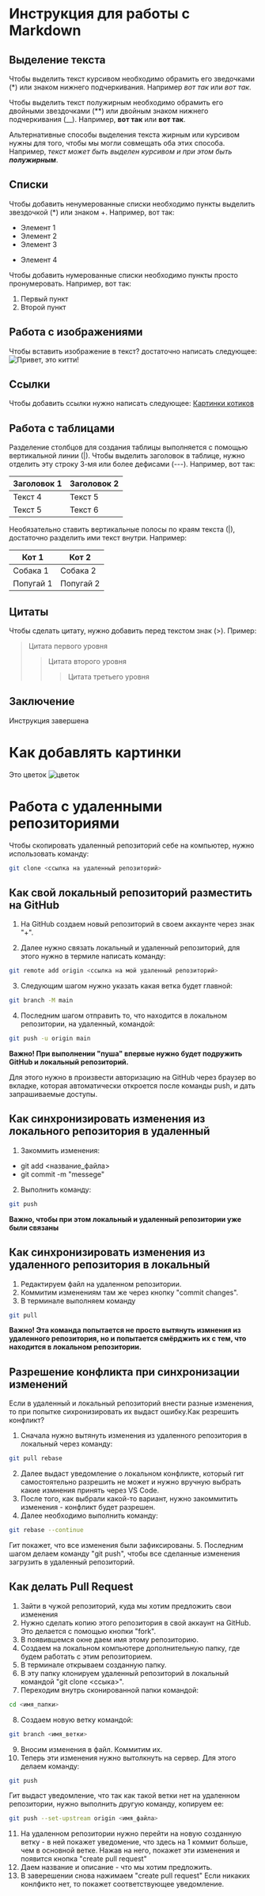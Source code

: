 # Инструкция для работы с Markdown

## Выделение текста

Чтобы выделить текст курсивом необходимо обрамить его зведочками (*) или знаком нижнего подчеркивания. Например *вот так* или _вот так_.

Чтобы выделить текст полужирным необходимо обрамить его двойными звездочками (**) или двойным знаком нижнего подчеркивания (__). Например, **вот так** или __вот так__.

Альтернативные способы выделения текста жирным или курсивом нужны для того, чтобы мы могли совмещать оба этих способа. Например, _текст может быть выделен курсивом и при этом быть **полужирным**_.

## Списки
Чтобы добавить ненумерованные списки необходимо пункты выделить звездочкой (*) или знаком +. Например, вот так:
* Элемент 1
* Элемент 2
* Элемент 3
+ Элемент 4

Чтобы добавить нумерованные списки необходимо пункты просто пронумеровать. Например, вот так:
1. Первый пункт
2. Второй пункт

## Работа с изображениями

Чтобы вставить изображение в текст? достаточно написать следующее:
![Привет, это китти!](kitty.jpeg)


## Ссылки

Чтобы добавить ссылки нужно написать следующее:
[Картинки котиков](https://kartinki.pics/72432-kotiki-kartinki.html)


## Работа с таблицами

Разделение столбцов для создания таблицы выполняется с помощью вертикальной линии (|). Чтобы выделить заголовок в таблице, нужно отделить эту строку 3-мя или более дефисами (---). Например, вот так:

| Заголовок 1 | Заголовок 2|
| ----------- | ---------- |
| Текст 4     | Текст 5    |
| Текст 5     | Текст 6    |

Необязательно ставить вертикальные полосы по краям текста (|), достаточно разделить ими текст внутри. Например:

Кот 1 | Кот 2
----  | ---- 
Собака 1 | Собака 2
Попугай 1 | Попугай 2

## Цитаты
Чтобы сделать цитату, нужно добавить перед текстом знак (>). Пример:
> Цитата первого уровня
>> Цитата второго уровня
>>> Цитата третьего уровня

## Заключение

Инструкция завершена

# Как добавлять картинки

Это цветок
![цветок](flower.jpg)

# Работа с удаленными репозиториями

Чтобы скопировать удаленный репозиторий себе на компьютер, нужно использовать команду:
```sh
git clone <ссылка на удаленный репозиторий>
```

## Как свой локальный репозиторий разместить на GitHub

1. На GitHub создаем новый репозиторий в своем аккаунте через знак "+".

2. Далее нужно связать локальный и удаленный репозиторий, для этого нужно в термиле написать команду:
```sh
git remote add origin <ссылка на мой удаленный репозиторий>
```
3. Следующим шагом нужно указать какая ветка будет главной:
```sh
git branch -M main
```
4. Последним шагом отправить то, что находится в локальном репозитории, на удаленный, командой:
```sh
git push -u origin main
```
**Важно! При выполнении "пуша" впервые нужно будет подружить GitHub и локальный репозиторий.**

Для этого нужно в произвести авторизацию на GitHub через браузер во вкладке, которая автоматически откроется после команды push, и дать запрашиваемые доступы.

## Как синхронизировать изменения из локального репозитория в удаленный

1. Закоммить изменения:
- git add <название_файла>
- git commit -m "messege"
2. Выполнить команду:
```sh
git push
```

**Важно, чтобы при этом локальный и удаленный репозитории уже были связаны**

## Как синхронизировать изменения из удаленного репозитория в локальный

1. Редактируем файл на удаленном репозитории.
2. Коммитим изменениям там же через кнопку "commit changes". 
3. В терминале выполняем команду
```sh
git pull
```

**Важно! Эта команда попытается не просто вытянуть измнения из удаленного репозитория, но и попытается смёрджить их с тем, что находится в локальном репозитории.**

## Разрешение конфликта при синхронизации изменений

Если в удаленный и локальный репозиторий внести разные изменения, то при попытке сихронизировать их выдаст ошибку.Как резрешить конфликт?

1. Сначала нужно вытянуть изменения из удаленного репозитория в локальный через команду:
```sh
git pull rebase
```
2. Далее выдаст уведомление о локальном конфликте, который гит самостоятельно разрешить не может и нужно вручную выбрать какие измнения принять через VS Code.
3. После того, как выбрали какой-то вариант, нужно закоммитить изменения - конфликт будет разрешен.
4. Далее необходимо выполнить команду:
```sh
git rebase --continue
```
Гит покажет, что все изменения были зафиксированы.
5. Последним шагом делаем команду "git push", чтобы все сделанные изменения загрузить в удаленный репозиторий.

## Как делать Pull Request

1. Зайти в чужой репозиторий, куда мы хотим предложить свои изменения
2. Нужно сделать копию этого репозитория в свой аккаунт на GitHub. Это делается с помощью кнопки "fork".
3. В появившемся окне даем имя этому репозиторию.
4. Создаем на локальном компьютере дополнительную папку, где будем работать с этим репозиторием.
5. В терминале открываем созданную папку.
6. В эту папку клонируем удаленный репозиторий в локальный командой "git clone <ссыка>".
7. Переходим внутрь сконированной папки командой:
```sh
cd <имя_папки>
```
8. Создаем новую ветку командой:
```sh
git branch <имя_ветки>
```
9. Вносим изменения в файл. Коммитим их. 
10. Теперь эти изменения нужно вытолкнуть на сервер. Для этого делаем команду:
```sh
git push
```
Гит выдаст уведомление, что так как такой ветки нет на удаленном репозитории, нужно выполнить другую команду, копируем ее:
```sh
git push --set-upstream origin <имя_файла>
```
11. На удаленном репозитории нужно перейти на новую созданную ветку - в ней покажет уведомение, что здесь на 1 коммит больше, чем в основной ветке. Нажав на него, покажет эти изменения и появится кнопка "create pull request"
12. Даем название и описание - что мы хотим предложить.
13. В заверешении снова нажимаем "create pull request"
Если никаких конлфикто нет, то покажет соответствующее уведомление.







